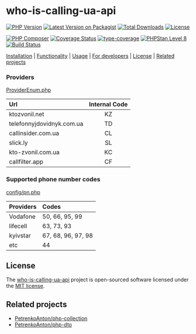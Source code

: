 # who-is-calling-ua-api

[![PHP Version](https://img.shields.io/packagist/php-v/petrenkoanton/who-is-calling-ua-api)](https://packagist.org/packages/petrenkoanton/who-is-calling-ua-api)
[![Latest Version on Packagist](https://img.shields.io/packagist/v/petrenkoanton/who-is-calling-ua-api.svg)](https://packagist.org/packages/petrenkoanton/who-is-calling-ua-api)
[![Total Downloads](https://img.shields.io/packagist/dt/petrenkoanton/who-is-calling-ua-api.svg)](https://packagist.org/packages/petrenkoanton/who-is-calling-ua-api)
[![License](https://img.shields.io/packagist/l/petrenkoanton/who-is-calling-ua-api)](https://packagist.org/packages/petrenkoanton/who-is-calling-ua-api)

[![PHP Composer](https://github.com/petrenkoanton/who-is-calling-ua-api/actions/workflows/tests.yml/badge.svg)](https://github.com/petrenkoanton/who-is-calling-ua-api/actions/workflows/tests.yml)
[![Coverage Status](https://coveralls.io/repos/github/PetrenkoAnton/who-is-calling-ua-api/badge.svg?branch=main)](https://coveralls.io/github/PetrenkoAnton/who-is-calling-ua-api?branch=main)
[![type-coverage](https://shepherd.dev/github/petrenkoanton/who-is-calling-ua-api/coverage.svg)](https://shepherd.dev/github/petrenkoanton/who-is-calling-ua-api)
[![PHPStan Level 8](https://img.shields.io/badge/PHPStan-Level%208-brightgreen)](https://github.com/petrenkoanton/who-is-calling-ua-api)
[![Build Status](https://github.com/petrenkoanton/who-is-calling-ua-api/workflows/coding-style/badge.svg)](https://github.com/petrenkoanton/who-is-calling-ua-api/actions)

[Installation](#installation) | [Functionality](#functionality) | [Usage](#usage) | [For developers](#for-developers)
| [License](#license) | [Related projects](#related-projects)

### Providers

[ProviderEnum.php](./app/Core/ProviderEnum.php)

| Url                       | Internal Code |
|:--------------------------|:-------------:|
| ktozvonil.net             |      KZ       |
| telefonnyjdovidnyk.com.ua |      TD       |
| callinsider.com.ua        |      CL       |
| slick.ly                  |      SL       |
| kto-zvonil.com.ua         |      KC       |
| callfilter.app            |      CF       |

### Supported phone number codes

[config/pn.php](./config/pn.php)

| Providers | Codes              |
|:----------|:-------------------|
| Vodafone  | 50, 66, 95, 99     |
| lifecell  | 63, 73, 93         |
| kyivstar  | 67, 68, 96, 97, 98 |
| etc       | 44                 |

## License

The [who-is-calling-ua-api](https://github.com/PetrenkoAnton/who-is-calling-ua-api) project is open-sourced software licensed under the [MIT license](./LICENSE).

## Related projects

- [PetrenkoAnton/php-collection](https://github.com/PetrenkoAnton/php-collection)
- [PetrenkoAnton/php-dto](https://github.com/PetrenkoAnton/php-dto)
